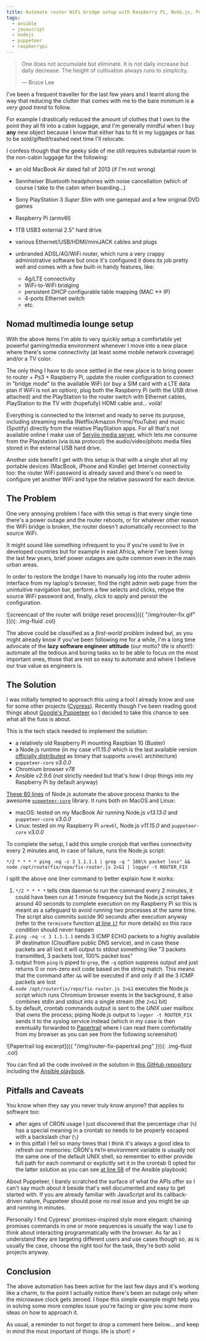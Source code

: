 ```yaml
---
title: Automate router WiFi bridge setup with Raspberry Pi, Node.js, Puppeteer and Ansible
tags:
  - ansible
  - javascript
  - nodejs
  - puppeteer
  - raspberrypi
---
```


> One does not accumulate but eliminate. It is not daily increase but daily decrease. The height of cultivation always runs to simplicity.
>
> ― Bruce Lee

I've been a frequent traveller for the last few years and I learnt along the way that reducing the clutter that comes with me to the bare minimum is a *very good trend* to follow.

For example I drastically reduced the amount of clothes that I own to the point they all fit into a cabin luggage, and I'm generally mindful when I buy **any** new object because I know that either has to fit in my luggages or has to be sold/gifted/trashed next time I'll relocate.

I confess though that the geeky side of me still requires substantial room in the non-cabin luggage for the following:

- an old MacBook Air dated fall of 2013 (if I'm not wrong)
- Sennheiser Bluetooth headphones with noise cancellation (which of course I take to the cabin when boarding...)
- Sony PlayStation 3 *Super Slim* with one gamepad and a few original DVD games
- Raspberry Pi (armv6l)
- 1TB USB3 external 2.5" hard drive
- various Ethernet/USB/HDMI/miniJACK cables and plugs
- unbranded ADSL/4G/WiFi router, which runs a very crappy administrative software but once it's configured it does its job pretty well and comes with a few built-in handy features, like:

  - 4g/LTE connectivity
  - WiFi-to-WiFi bridging
  - persistent DHCP configurable table mapping (MAC <-> IP)
  - 4-ports Ethernet switch
  - etc.

## Nomad multimedia lounge setup

With the above items I'm able to very quickly setup a comfortable yet powerful gaming/media environment whenever I move into a new place where there's some connectivity (at least some mobile network coverage) and/or a TV color.

The only thing I have to do once settled in the new place is to bring power to router + Ps3 + Raspberry Pi, update the router configuration to connect in "bridge mode" to the available WiFi (or buy a SIM card with a LTE data plan if WiFi is not an option), plug both the Raspberry Pi (with the USB drive attached) and the PlayStation to the router switch with Ethernet cables, PlayStation to the TV with (hopefully) HDMI cable and... voilà!

Everything is connected to the Internet and ready to serve its purpose, including streaming media (Netflix/Amazon Prime/YouTube) and music (Spotify) directly from the relative PlayStation apps. For all that's not available online I make use of [Serviio media server][serviio], which lets me consume from the Playstation (via `DLNA` protocol) the audio/video/photo media files stored in the external USB hard drive.

Another side benefit I get with this setup is that with a single shot all my portable devices (MacBook, iPhone and Kindle) get Internet connectivity too: the router WiFi password is already saved and there's no need to configure yet another WiFi and type the relative password for each device.

## The Problem

One very annoying problem I face with this setup is that every single time there's a power outage and the router reboots, or for whatever other reason the WiFi bridge is broken, the router doesn't automatically reconnect to the source WiFi.

It might sound like something infrequent to you if you're used to live in developed countries but for example in east Africa, where I've been living the last few years, brief power outages are quite common even in the main urban areas.

In order to restore the bridge I have to manually log into the router admin interface from my laptop's browser, find the right admin web page from the unintuitive navigation bar, perform a few selects and clicks, retype the source WiFi password and, finally, click to apply and persist the configuration.

![screencast of the router wifi bridge reset process]({{ "/img/router-fix.gif" }}){: .img-fluid .col}

The above could be classified as a *first-world problem* indeed but, as you might already know if you've been following me for a while, I'm a long time advocate of the **lazy software engineer attitude** (our motto? life is short!): automate all the tedious and boring tasks so to be able to focus on the most important ones, those that are not so easy to automate and where I believe our true value as engineers is.

## The Solution

I was initially tempted to approach this using a tool I already know and use for some other projects ([Cypress][cypress]). Recently though I've been reading good things about [Google's Puppeteer][puppeteer] so I decided to take this chance to see what all the fuss is about.

This is the tech stack needed to implement the solution:

- a relatively old Raspberry Pi mounting Raspbian 10 (Buster)
- a Node.js runtime (in my case *v11.15.0* which is the last available version [officially distributed][nodejs-binaries] as binary that supports `armv6l` architecture)
- `puppeteer-core` *v3.0.0*
- Chromium browser *v78*
- Ansible *v2.9.6* (not strictly needed but that's how I drop things into my Raspberry Pi by default anyway)

[These 80 lines][code] of Node.js automate the above process thanks to the awesome [`puppeteer-core`][puppeteer-core] library. It runs both on MacOS and Linux:

- macOS: tested on my MacBook Air running Node.js *v13.13.0* and `puppeteer-core` *v3.0.0*
- Linux: tested on my Raspberry Pi `armv6l`, Node.js *v11.15.0* and `puppeteer-core` *v3.0.0*

To complete the setup, I add this simple cronjob that verifies connectivity every 2 minutes and, in case of failure, runs the Node.js script:

```lang=bash
*/2 * * * * ping -nq -c 3 1.1.1.1 | grep -q " 100\% packet loss" && node /opt/routerfix/repo/fix-router.js 2>&1 | logger -t ROUTER_FIX
```

I split the above one liner command to better explain how it works:

1. `*/2 * * * *` tells `CRON` daemon to run the command every 2 minutes, it could have been run at 1 minute frequency but the Node.js script takes around 40 seconds to complete execution on my Raspberry Pi so this is meant as a safeguard to avoid running two processes at the same time. The script also commits suicide 90 seconds after execution anyway (refer to the `terminate` function [at line `17`][code-terminate] for more details) so this race condition should never happen
1. `ping -nq -c 3 1.1.1.1` sends 3 ICMP ECHO packets to a highly available IP destination (Cloudflare public DNS service), and in case these packets are all lost it will output to stdout something like "3 packets transmitted, 3 packets lost, 100% packet loss"
1. output from `ping` is piped to `grep`, the `-q` option suppress output and just returns 0 or non-zero exit code based on the string match. This means that the command after `&&` will be executed if and only if all the 3 ICMP packets are lost
1. `node /opt/routerfix/repo/fix-router.js 2>&1` executes the Node.js script which runs Chromium browser events in the background, it also combines stdin and stdout into a single stream (the `2>&1` bit)
1. by default, crontab commands output is sent to the *UNIX* user mailbox that owns the process; piping Node.js output to `logger -t ROUTER_FIX` sends it to the *syslog* service instead (which in my case is then eventually forwarded to [Papertrail][papertrail] where I can read them comfortably from my browser as you can see from the following screenshot)

![Papertrail log excerpt]({{ "/img/router-fix-papertrail.png" }}){: .img-fluid .col}

You can find all the code involved in the solution in [this GitHub repository][code-repo] including the [Ansible playbook][ansible-tasks].

## Pitfalls and Caveats

You know when they say you never truly know anyone? that applies to software too:

- after ages of CRON usage I just discovered that the percentage char (`%`) has a special meaning in a crontab so needs to be properly escaped with a backslash char (`\`)
- in this pitfall I fell so many times that I think it's always a good idea to refresh our memories: CRON's `PATH` environment variable is usually not the same one of the default UNIX shell, so remember to either provide full path for each command or explicitly set it in the crontab (I opted for the latter solution as you can see [at line 58][ansible-tasks-path] of the Ansible playbook)

About Puppeteer, I barely scratched the surface of what the APIs offer so I can't say much about it beside that's well documented and easy to get started with. If you are already familiar with JavaScript and its callback-driven nature, Puppeteer should pose no real issue and you might be up and running in minutes.

Personally I find Cypress' promises-inspired style more elegant: chaining promises commands in one or more sequences is usually the way I use to think about interacting programmatically with the browser. As far as I understand they are targeting different users and use cases though so, as is usually the case, choose the right tool for the task, they're both solid projects anyway.

## Conclusion

The above automation has been active for the last few days and it's working like a charm, to the point I actually notice there's been an outage only when the microwave clock gets zeroed. I hope this simple example might help you in solving some more complex issue you're facing or give you some more ideas on how to approach it.

As usual, a reminder to not forget to drop a comment here below... and keep in mind the most important of things: life is short! ⚡

[ansible-tasks-path]: <https://github.com/shaftoe/router-wifi-bridge-reset/blob/0.1.0/ansible-tasks.yml#L58>
[ansible-tasks]: <https://github.com/shaftoe/router-wifi-bridge-reset/blob/0.1.0/ansible-tasks.yml>
[code-repo]: <https://github.com/shaftoe/router-wifi-bridge-reset/>
[code-terminate]: <https://github.com/shaftoe/router-wifi-bridge-reset/blob/0.1.0/fix-router.js#L17>
[code]: <https://github.com/shaftoe/router-wifi-bridge-reset/blob/0.1.0/fix-router.js>
[cypress]: <https://www.cypress.io/>
[nodejs-binaries]: <https://nodejs.org/dist/latest-v11.x/>
[papertrail]: <https://www.papertrail.com/>
[puppeteer-core]: <https://pptr.dev/#?show=api-puppeteer-vs-puppeteer-core>
[puppeteer-recorder]: <https://chrome.google.com/webstore/detail/puppeteer-recorder/djeegiggegleadkkbgopoonhjimgehda>
[puppeteer]: <https://pptr.dev/>
[serviio]: <https://serviio.org/>
[syslog-pipe]: <https://blog.adriaan.io/log-cronjob-output-to-syslog-in-ubuntu.html>

